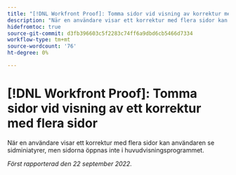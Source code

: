```yaml
---
title: "[!DNL Workfront Proof]: Tomma sidor vid visning av korrektur med flera sidor"
description: "När en användare visar ett korrektur med flera sidor kan användaren se miniatyrer av sidorna, men sidorna öppnas inte i huvudvisningsprogrammet."
hidefromtoc: true
source-git-commit: d3fb396603c5f2283c74ff6a9dbd6cb5466d7334
workflow-type: tm+mt
source-wordcount: '76'
ht-degree: 0%

---
```



# [!DNL Workfront Proof]: Tomma sidor vid visning av ett korrektur med flera sidor

När en användare visar ett korrektur med flera sidor kan användaren se sidminiatyrer, men sidorna öppnas inte i huvudvisningsprogrammet.

_Först rapporterad den 22 september 2022._


